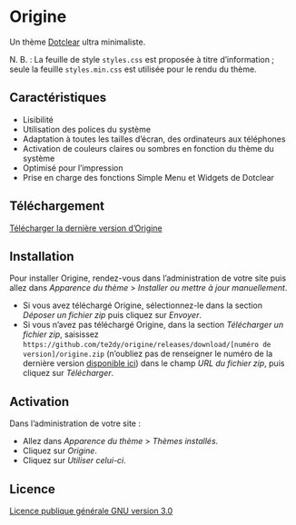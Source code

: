 # Origine

Un thème [Dotclear](https://fr.dotclear.org/) ultra minimaliste.

N. B. : La feuille de style ``styles.css`` est proposée à titre d’information ; seule la feuille ``styles.min.css`` est utilisée pour le rendu du thème.

## Caractéristiques

- Lisibilité
- Utilisation des polices du système
- Adaptation à toutes les tailles d’écran, des ordinateurs aux téléphones
- Activation de couleurs claires ou sombres en fonction du thème du système
- Optimisé pour l’impression
- Prise en charge des fonctions Simple Menu et Widgets de Dotclear

## Téléchargement

[Télécharger la dernière version d’Origine](https://github.com/te2dy/origine/releases/latest)

## Installation

Pour installer Origine, rendez-vous dans l’administration de votre site puis allez dans _Apparence du thème_ > _Installer ou mettre à jour manuellement_.

- Si vous avez téléchargé Origine, sélectionnez-le dans la section _Déposer un fichier zip_ puis cliquez sur _Envoyer_.
- Si vous n’avez pas téléchargé Origine, dans la section _Télécharger un fichier zip_, saisissez `https://github.com/te2dy/origine/releases/download/[numéro de version]/origine.zip` (n’oubliez pas de renseigner le numéro de la dernière version [disponible ici](https://github.com/te2dy/origine/releases/latest)) dans le champ _URL du fichier zip_, puis cliquez sur _Télécharger_.

## Activation

Dans l’administration de votre site :
- Allez dans _Apparence du thème_ > _Thèmes installés_.
- Cliquez sur _Origine_.
- Cliquez sur _Utiliser celui-ci_.

## Licence

[Licence publique générale GNU version 3.0](https://github.com/te2dy/origine/blob/master/LICENSE)
